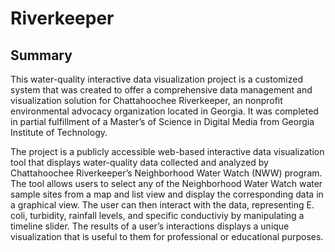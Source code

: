 Riverkeeper
===========

## Summary

This water-quality interactive data visualization project is a customized system that was created to offer a comprehensive data management and visualization solution for Chattahoochee Riverkeeper, an nonprofit environmental advocacy organization located in Georgia. It was completed in partial fulfillment of a Master’s of Science in Digital Media from Georgia Institute of Technology.

The project is a publicly accessible web-based interactive data visualization tool that displays water-quality data collected and analyzed by Chattahoochee Riverkeeper’s Neighborhood Water Watch (NWW) program. The tool allows users to select any of the Neighborhood Water Watch water sample sites from a map and list view and display the corresponding data in a graphical view. The user can then interact with the data, representing E. coli, turbidity, rainfall levels, and specific conductiviy by manipulating a timeline slider. The results of a user’s interactions displays a unique visualization that is useful to them for professional or educational purposes.
